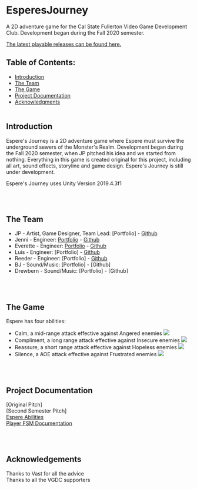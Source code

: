 # EsperesJourney <br>

A 2D adventure game for the Cal State Fullerton Video Game Development Club. Development began during the Fall 2020 semester.

[The latest playable releases can be found here.](https://digx7.itch.io/esperes-journey)

## Table of Contents: <br> 

* [Introduction](#Introduction)
* [The Team](#Team)
* [The Game](#Game)
* [Project Documentation](#Docs)
* [Acknowledgments](#Ack)
<br><br>

## Introduction <a name="Introduction"></a> <br>

Espere's Journey is a 2D adventure game where Espere must survive the underground sewers of the Monster's Realm. Development began during the Fall 2020 semester, when JP pitched his idea and we started from nothing. Everything in this game is created original for this project, including all art, sound effects, storyline and game design. Espere's Journey is still under development. 

Espere's Journey uses Unity Version 2019.4.3f1

<br><br>
## The Team <a name="Team"></a> <br>
* JP - Artist, Game Designer, Team Lead: [Portfolio] - [Github](https://github.com/jspinn)
* Jenni - Engineer: [Portfolio](https://jennithe.dev/) - [Github](https://github.com/JenniTheDev)
* Everette - Engineer: [Portfolio](https://digx7xstudi0.wixsite.com/digx7) - [Github](https://github.com/Digx7)
* Luis - Engineer: [Portfolio] - [Github](https://github.com/LuiRangel)
* Reeder - Engineer: [Portfolio] - [Github](https://github.com/Rloveland)
* BJ - Sound/Music: [Portfolio] - [Github]
* Drewbern - Sound/Music: [Portfolio] - [Github]

<br><br>

## The Game <a name="Game"></a> <br>
Espere has four abilities:
* Calm, a mid-range attack effective against Angered enemies
![](https://media.giphy.com/media/Q4dTcAlTiUQ12kK0rK/giphy.gif)
* Compliment, a long range attack effective against Insecure enemies
![](https://media.giphy.com/media/Lgs1po4pc6t2Stjgsm/giphy.gif) 
* Reassure, a short range attack effective against Hopeless enemies
![](https://media.giphy.com/media/FJ5IFEDoVTAbWPweKw/giphy.gif) 
* Silence, a AOE attack effective against Frustrated enemies
![](https://media.giphy.com/media/3l24HiJStYVZl95uhb/giphy.gif)

<br><br>

## Project Documentation <a name="Docs"></a> <br>
[Original Pitch] <br>
[Second Semester Pitch] <br>
[Espere Abilities](https://jennithe.dev/EsperesJourney/docs/EspereAbilitiesContext.pdf) <br>
[Player FSM Documentation](https://jennithe.dev/EsperesJourney/docs/FSMDocumentation.pdf) <br>

<br><br>
## Acknowledgements <a name="Ack"></a> <br>
Thanks to Vast for all the advice <br>
Thanks to all the VGDC supporters <br>


